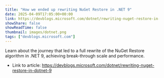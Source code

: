 ```yaml
---
title: "How we ended up rewriting NuGet Restore in .NET 9"
date: 2025-04-09T17:05:00+00:00
link: https://devblogs.microsoft.com/dotnet/rewriting-nuget-restore-in-dotnet-9
showShare: false
showReadTime: false
thumbnail: images/dotnet.png
tags: ["devblogs.microsoft.com"]
---
```

Learn about the journey that led to a full rewrite of the NuGet Restore algorithm in .NET 9, achieving break-through scale and performance.

- Link to article: https://devblogs.microsoft.com/dotnet/rewriting-nuget-restore-in-dotnet-9
